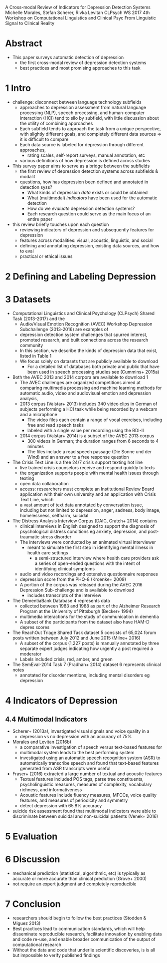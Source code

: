 A Cross-modal Review of Indicators for Depression Detection Systems
Michelle Morales, Stefan Scherer, Rivka Levitan
CLPsych WS 2017 4th Workshop on Computational Linguistics and Clinical Psyc
  From Linguistic Signal to Clinical Reality

# Abstract

* This paper surveys automatic detection of depression
  * the first cross-modal review of depression detection systems
  * best practices and most promising approaches to this task

# 1 Intro

* challenge: disconnect between language technology subfields
  * approaches to depression assessment from natural language processing (NLP),
    speech processing, and human-computer interaction (HCI) tend to silo by
    subfield, with little discussion about the utility of combining approaches
  * Each subfield tends to approach the task from a unique perspective, with
    slightly different goals, and completely different data sources
    => it is difficult to compare
  * Each data source is labeled for depression through different approaches,
    * rating scales, self-report surveys, manual annotation, etc
  * various definitions of how depression is defined across studies
* This survey paper aims to serve as a bridge between the subfields
  * the first review of depression detection systems across subfields & modalit
  * questions, how has depression been defined and annotated in detection syss?
    * What kinds of depression _data_ exists or could be obtained
    * What (multimodal) _indicators_ have been used for the automatic detection
    * How do we _evaluate_ depression detection systems?
    * Each research question could serve as the main focus of an entire paper
* this review briefly touches upon each question
  * reviewing indicators of depression and subsequently features for depression
  * features across modalities: visual, acoustic, linguistic, and social
  * defining and annotating depression, existing data sources, and how to eval
  * practical or ethical issues

# 2 Defining and Labeling Depression

# 3 Datasets

* Computational Linguistics and Clinical Psychology (CLPsych) Shared Task
  (2013-2017) and the
  * Audio/Visual Emotion Recognition (AVEC) Workshop Depression Subchallenge
    (2013-2016) are examples of
  * depression detection system challenges that spurred interest, promoted
    research, and built connections across the research community
  * In this section, we describe the kinds of depression data that exist,
    listed in Table 1
  * We focus solely on datasets that are publicly available to download
    * For a detailed list of databases both private and public that have been
      used in speech processing studies see (Cummins+ 2015a) 
* Both the AVEC 2013 and 2014 corpora are available to download 1 
  * The AVEC challenges are organized competitions aimed at comparing
    multimedia processing and machine learning methods for automatic audio,
    video and audiovisual emotion and depression analysis,
  * 2013 corpus (Valstar+ 2013) includes 340 video clips in German of
    subjects performing a HCI task while being recorded by a webcam and a
    microphone
    * The video files each contain
      a range of vocal exercises, including free and read speech tasks
    * labeled with a single value per recording using the BDI-II
  * 2014 corpus (Valstar+ 2014) is a subset of the AVEC 2013 corpus
    * 300 videos in German; the duration ranges from 6 seconds to 4 minutes
    * The files include a read speech passage (Die Sonne und der Wind) and an
      answer to a free response question
* The Crisis Text Line is a free 24/7 crisis support texting hot line
  * live trained crisis counselors receive and respond quickly to texts
  * the organization supports people with mental health issues through texting
  * open data collaboration
  * access: researchers must complete an Institutional Review Board application
    with their own university and an application with Crisis Text Line, which
  * a vast amount of text data annotated by conversation issue, including but
    not limited to
    depression, anger, sadness, body image, homelessness, selfharm, suicidal
* The Distress Analysis Interview Corpus (DAIC, Gratch+ 2014) contains
  * clinical interviews in English designed to support the diagnosis of
    psychological distress conditions
    eg anxiety, depression, and post-traumatic stress disorder
  * The interviews were conducted by an animated virtual interviewer
    * meant to simulate the first step in identifying mental illness
      in health care settings
      * a semi-structured interview where health care providers ask a series of
        open-ended questions with the intent of identifying clinical symptoms
  * audio and video recordings and extensive questionnaire responses
  * depression score from the PHQ-8 (Kroenke+ 2009)
  * A portion of the corpus was released
    during the AVEC 2016 Depression Sub-challenge and is available to download
    * includes transcripts of the interview
* The DementiaBank Database 4 represents data
  * collected between 1983 and 1988 as part of the Alzheimer Research Program
    at the University of Pittsburgh (Becker+ 1994)
  * multimedia interactions for the study of communication in dementia
  * A subset of the participants from the dataset also have HAM-D depres scores
* The ReachOut Triage Shared Task dataset 5 consists of
  65,024 forum posts written between July 2012 and June 2015 (Milne+ 2016)
  * A subset of the corpus (1,227 posts) is manually annotated by three
    separate expert judges indicating how urgently a post required a moderator
  * Labels included crisis, red, amber, and green
* The SemEval-2014 Task 7 (Pradhan+ 2014) dataset 6 represents clinical notes
  * annotated for disorder mentions, including mental disorders eg depression

# 4 Indicators of Depression

## 4.4 Multimodal Indicators

* Scherer+ (2013a), investigated visual signals and voice quality in a
  * depression vs no depression with an accuracy of 75%
* Morales and Levitan (2016b)
  * a comparative investigation of speech versus text-based features for
  * multimodal system leads to the best performing system
  * investigated using an automatic speech recognition system (ASR) to
    automatically transcribe speech and found that
    text-based features generated from ASR transcripts were useful
* Fraser+ (2016) extracted a large number of textual and acoustic features
  * Textual features included POS tags, parse tree constituents,
    psycholinguistic measures, measures of complexity, vocabulary richness, and
    informativeness
  * Acoustic features include fluency measures, MFCCs, voice quality features,
    and measures of periodicity and symmetry
  * detect depression with 65.8% accuracy
* suicide risk assessment found that multimodal indicators were able to
  discriminate between suicidal and non-suicidal patients (Venek+ 2016)

# 5 Evaluation

# 6 Discussion

* mechanical prediction (statistical, algorithmic, etc) is typically
  as accurate or more accurate than clinical prediction (Grove+ 2000)
* not require an expert judgment and completely reproducible

# 7 Conclusion

* researchers should begin to follow the best practices (Stodden & Miguez 2013)
* Best practices lead to communication standards, which will help disseminate
  reproducible research, facilitate innovation by enabling
  data and code re-use, and enable
  broader communication of the output of computational research
* Without the data and code that underlie scientific discoveries, is is all
  but impossible to verify published findings
